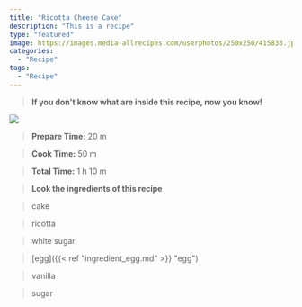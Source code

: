 ```yaml
---
title: "Ricotta Cheese Cake"
description: "This is a recipe"
type: "featured"
image: https://images.media-allrecipes.com/userphotos/250x250/415833.jpg
categories: 
  - "Recipe"
tags: 
  - "Recipe"
---
```



>**If you don't know what are inside this recipe, now you know!**

![](../images/Recipes-Banner.jpg)
> **Prepare Time:** 20 m


> **Cook Time:** 50 m


> **Total Time:** 1 h 10 m

> **Look the ingredients of this recipe**

> cake

> ricotta

> white sugar

> [egg]({{< ref "ingredient_egg.md" >}} "egg")

> vanilla

> sugar

